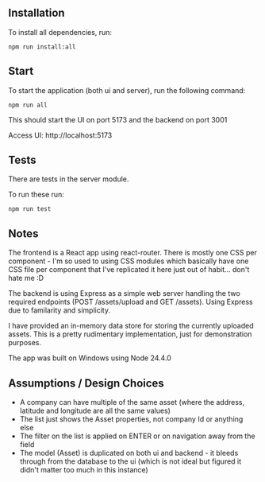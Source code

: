 ## Installation

To install all dependencies, run:

    npm run install:all


## Start

To start the application (both ui and server), run the following command:

    npm run all

This should start the UI on port 5173 and the backend on port 3001

Access UI: http://localhost:5173


## Tests

There are tests in the server module.

To run these run:

    npm run test


## Notes

The frontend is a React app using react-router. There is mostly one CSS per component - I'm so used to using CSS modules which basically have one CSS file per component that I've replicated it here just out of habit... don't hate me :D  

The backend is using Express as a simple web server handling the two required endpoints (POST /assets/upload and GET /assets). Using Express due to familarity and simplicity.

I have provided an in-memory data store for storing the currently uploaded assets. This is a pretty rudimentary implementation, just for demonstration purposes.

The app was built on Windows using Node 24.4.0


## Assumptions / Design Choices

* A company can have multiple of the same asset (where the address, latitude and longitude are all the same values)
* The list just shows the Asset properties, not company Id or anything else
* The filter on the list is applied on ENTER or on navigation away from the field
* The model (Asset) is duplicated on both ui and backend - it bleeds through from the database to the ui (which is not ideal but figured it didn't matter too much in this instance)
